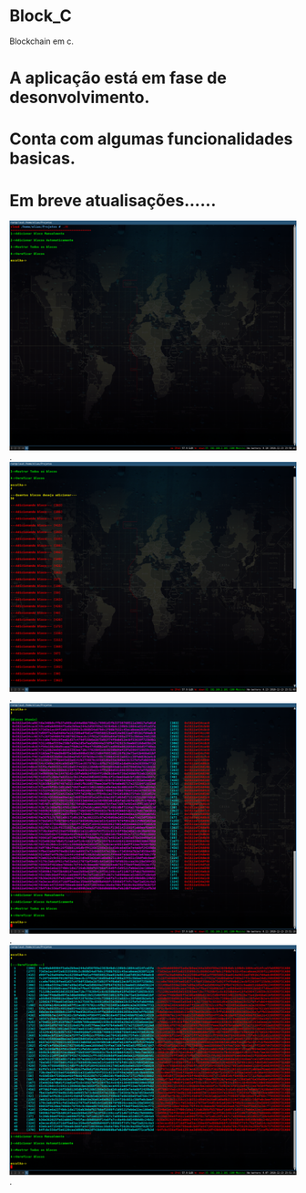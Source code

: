 # Block_C
Blockchain em c. 
# A aplicação está em fase de desonvolvimento.
# Conta com algumas funcionalidades basicas. 
# Em breve atualisações......


![XHTML válido](https://github.com/cloudbyteelias/Block_C/blob/master/1.png).
![XHTML válido](https://github.com/cloudbyteelias/Block_C/blob/master/2.png).
![XHTML válido](https://github.com/cloudbyteelias/Block_C/blob/master/3.png).
![XHTML válido](https://github.com/cloudbyteelias/Block_C/blob/master/4.png).

